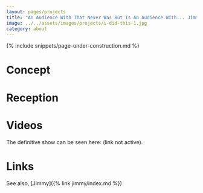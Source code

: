 ```yaml
---
layout: pages/projects
title: "An Audience With That Never Was But Is An Audience With... Jimmy Whobblers (With Jimmy Whobblers) (2018)"
image: ../../assets/images/projects/i-did-this-1.jpg
category: about
---
```

{% include snippets/page-under-construction.md %}

# Concept

# Reception

# Videos
The definitive show can be seen here: (link not active).

# Links
See also, [Jimmy]({% link jimmy/index.md %})